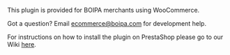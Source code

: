 

This plugin is provided for BOIPA merchants using WooCommerce.

Got a question? Email ecommerce@boipa.com for development help.

For instructions on how to install the plugin on PrestaShop please go to our Wiki [here](https://github.com/BOIPA/WooCommerce_plugin/wiki/Installation-of-BOIPA-Plugin-for-WooCommerce).